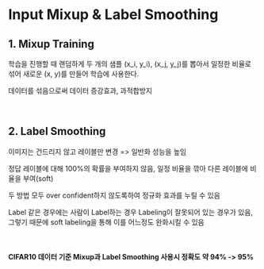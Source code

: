 # Input Mixup & Label Smoothing

## 1. Mixup Training

학습을 진행할 때 랜덤하게 두 개의 샘플 (x_i, y_i), (x_j, y_j)를 뽑아서 일정한 비율로 섞어 새로운 (x, y)를 만들어 학습에 사용한다.

데이터를 섞음으로써 데이터 증강효과, 과적합방지

<br/>



## 2. Label Smoothing

이미지는 건드리지 않고 레이블만 변경 => 일반화 성능을 높임

정답 레이블에 대해 100%의 확률을 부여하지 않음, 일정 비율을 깎아 다른 레이블에 비율을 부여(soft)



두 방법 모두 over confident하지 않도록하여 정규화 효과를 누릴 수 있음

Label 같은 경우에는 사람이 Label하는 경우 Labeling이 잘못되어 있는 경우가 있음, 그렇기 때문에 soft labeling을 통해 이를 어느정도 완화시킬 수 있음

<br/>





#### CIFAR10 데이터 기준 Mixup과 Label Smoothing 사용시 정확도 약 94% -> 95%



